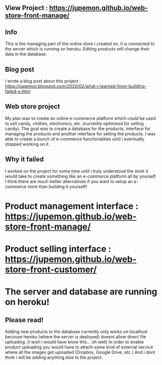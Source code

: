 ## View Project : https://jupemon.github.io/web-store-front-manage/

## Info
This is the managing part of the online store i created on, it is connected to the server which is running on heroku. Editing products will change their data in the database.

## Blog post

I wrote a blog post about this project : https://jupemon.blogspot.com/2020/02/what-i-learned-from-building-failed-e.html

## Web store project
My plan was to create an online e-commerce platform which could be used to sell candy, clothes, electronics, etc. (currently optimized for selling candy). The goal was to create a database for the products, interface for managing the products and another interface for selling the products. I was able to create a bunch of e-commerce functionalities until i eventually stopped working on it.

## Why it failed
I worked on the project for some time until i truly understood the work it would take to create something like an e-commerce platform all by yourself. I think there are much better alternatives if you want to setup an e-commerce store than building it yourself!

# Product management interface : https://jupemon.github.io/web-store-front-manage/
# Product selling interface : https://jupemon.github.io/web-store-front-customer/
# The server and database are running on heroku!

## Please read!
Adding new products to the database currently only works on localhost becouse heroku (where the server is deployed) doesnt allow direct file uploading. (I wish i would have know this... oh well) In order to enable product uploading you would have to attach some kind of external service where all the images get uploaded (Dropbox, Google Drive, etc.) And i dont think i will be adding anything else to the project.
